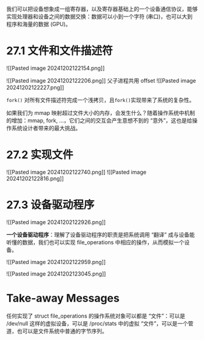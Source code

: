 我们可以把设备想象成一组寄存器，以及寄存器基础上的一个设备通信协议，能够实现处理器和设备之间的数据交换：数据可以小到一个字符 (串口)，也可以大到程序和海量的数据 (GPU)。

# 27.1 文件和文件描述符
![[Pasted image 20241202122154.png]]

![[Pasted image 20241202122206.png]]
父子进程共用 offset
![[Pasted image 20241202122227.png]]

`fork()` 对所有文件描述符完成一个浅拷贝，且`fork()`实现带来了系统的复杂性。

如果我们为 mmap 映射超过文件大小的内存，会发生什么？随着操作系统中机制的增加：mmap, fork, ...，它们之间的交互会产生意想不到的 “意外”，这也是给操作系统设计者带来的最大挑战。


# 27.2 实现文件
![[Pasted image 20241202122740.png]]
![[Pasted image 20241202122816.png]]


# 27.3 设备驱动程序
![[Pasted image 20241202122926.png]]

**一个设备驱动程序**：理解了设备驱动程序的职责是把系统调用 “翻译” 成与设备能听懂的数据，我们也可以实现 file_operations 中相应的操作，从而模拟一个设备。

![[Pasted image 20241202122959.png]]

![[Pasted image 20241202123045.png]]


# Take-away Messages
任何实现了 struct file_operations 的操作系统对象可以都是 “文件”：可以是 /dev/null 这样的虚拟设备，可以是 /proc/stats 中的虚拟 “文件”，可以是一个管道，也可以是文件系统中普通的字节序列。
